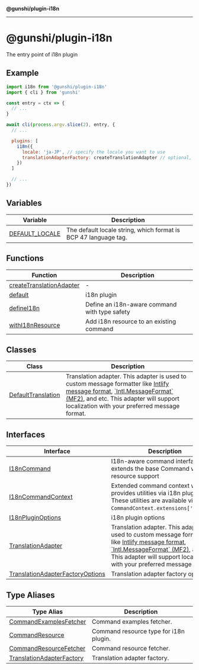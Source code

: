 **@gunshi/plugin-i18n**

---

# @gunshi/plugin-i18n

The entry point of i18n plugin

## Example

```js
import i18n from '@gunshi/plugin-i18n'
import { cli } from 'gunshi'

const entry = ctx => {
  // ...
}

await cli(process.argv.slice(2), entry, {
  // ...

  plugins: [
    i18n({
      locale: 'ja-JP', // specify the locale you want to use
      translationAdapterFactory: createTranslationAdapter // optional, use default adapter
    })
  ]

  // ...
})
```

## Variables

| Variable                                      | Description                                                     |
| --------------------------------------------- | --------------------------------------------------------------- |
| [DEFAULT_LOCALE](variables/DEFAULT_LOCALE.md) | The default locale string, which format is BCP 47 language tag. |

## Functions

| Function                                                          | Description                                   |
| ----------------------------------------------------------------- | --------------------------------------------- |
| [createTranslationAdapter](functions/createTranslationAdapter.md) | -                                             |
| [default](functions/default.md)                                   | i18n plugin                                   |
| [defineI18n](functions/defineI18n.md)                             | Define an i18n-aware command with type safety |
| [withI18nResource](functions/withI18nResource.md)                 | Add i18n resource to an existing command      |

## Classes

| Class                                               | Description                                                                                                                                                                                                                                                                                                                                     |
| --------------------------------------------------- | ----------------------------------------------------------------------------------------------------------------------------------------------------------------------------------------------------------------------------------------------------------------------------------------------------------------------------------------------- |
| [DefaultTranslation](classes/DefaultTranslation.md) | Translation adapter. This adapter is used to custom message formatter like [Intlify message format](https://github.com/intlify/vue-i18n/blob/master/spec/syntax.ebnf), [\`Intl.MessageFormat\` (MF2)](https://github.com/tc39/proposal-intl-messageformat), and etc. This adapter will support localization with your preferred message format. |

## Interfaces

| Interface                                                                          | Description                                                                                                                                                                                                                                                                                                                                     |
| ---------------------------------------------------------------------------------- | ----------------------------------------------------------------------------------------------------------------------------------------------------------------------------------------------------------------------------------------------------------------------------------------------------------------------------------------------- |
| [I18nCommand](interfaces/I18nCommand.md)                                           | I18n-aware command interface that extends the base Command with resource support                                                                                                                                                                                                                                                                |
| [I18nCommandContext](interfaces/I18nCommandContext.md)                             | Extended command context which provides utilities via i18n plugin. These utilities are available via `CommandContext.extensions['g:i18n']`.                                                                                                                                                                                                     |
| [I18nPluginOptions](interfaces/I18nPluginOptions.md)                               | i18n plugin options                                                                                                                                                                                                                                                                                                                             |
| [TranslationAdapter](interfaces/TranslationAdapter.md)                             | Translation adapter. This adapter is used to custom message formatter like [Intlify message format](https://github.com/intlify/vue-i18n/blob/master/spec/syntax.ebnf), [\`Intl.MessageFormat\` (MF2)](https://github.com/tc39/proposal-intl-messageformat), and etc. This adapter will support localization with your preferred message format. |
| [TranslationAdapterFactoryOptions](interfaces/TranslationAdapterFactoryOptions.md) | Translation adapter factory options.                                                                                                                                                                                                                                                                                                            |

## Type Aliases

| Type Alias                                                             | Description                            |
| ---------------------------------------------------------------------- | -------------------------------------- |
| [CommandExamplesFetcher](type-aliases/CommandExamplesFetcher.md)       | Command examples fetcher.              |
| [CommandResource](type-aliases/CommandResource.md)                     | Command resource type for i18n plugin. |
| [CommandResourceFetcher](type-aliases/CommandResourceFetcher.md)       | Command resource fetcher.              |
| [TranslationAdapterFactory](type-aliases/TranslationAdapterFactory.md) | Translation adapter factory.           |
